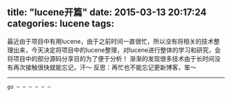 title: "lucene开篇"
date: 2015-03-13 20:17:24
categories: lucene
tags:
---

最近由于项目中有用lucene，由于之前时间一直很忙，所以没有将相关的技术整理出来，今天决定将项目中的lucene整理，对lucene进行整体的学习和研究，会将项目中的部分源码分享目的为了便于分析！
渐渐的发现很多技术由于长时间没有再次接触很快就能忘记，汗～
反思：再忙也不能忘记更新博客，笨～

---

`go ~ ~ ~ ~ ~ ~`